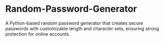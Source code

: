 # Random-Password-Generator
A Python-based random password generator that creates secure passwords with customizable length and character sets, ensuring strong protection for online accounts.
